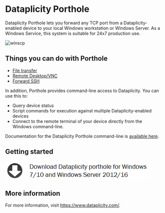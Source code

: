 # Dataplicity Porthole
Dataplicity Porthole lets you forward any TCP port from a Dataplicity-enabled device to your local Windows workstation or Windows Server.  As a Windows Service, this system is suitable for 24x7 production use.

![winscp](https://image.ibb.co/gbyVkG/5d95061_winscp.png)


## Things you can do with Porthole
- [File transfer](http://docs.dataplicity.com/v1.0/docs/file-transfer-via-porthole)
- [Remote Desktop/VNC](http://docs.dataplicity.com/v1.0/docs/remote-desktop-via-porthole)
- [Forward SSH](http://docs.dataplicity.com/v1.0/docs/redirect-tcp-ports-over-the-internet)

In addition, Porthole provides command-line access to Dataplicity.  You can use this to:
- Query device status
- Script commands for execution against multiple Dataplicity-enabled devices
- Connect to the remote terminal of your device directly from the Windows command-line.

Documentation for the Dataplicity Porthole command-line is [available here](http://docs.dataplicity.com/v1.0/docs/command-line-interface).

## Getting started

[![Download icon](download_icon_small_v2.png "Download now")](https://github.com/wildfoundry/dataplicity-porthole-releases/raw/master/1.28.22.4/DataplicityPortholeSetup.msi)

## More information
For more information, visit https://www.dataplicity.com/.
